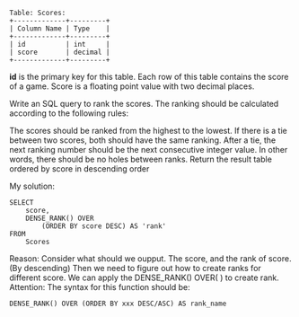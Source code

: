 ```
Table: Scores:
+-------------+---------+
| Column Name | Type    |
+-------------+---------+
| id          | int     |
| score       | decimal |
+-------------+---------+
```
**id**  is the primary key for this table.
Each row of this table contains the score of a game. Score is a floating point value with two decimal places.
 

Write an SQL query to rank the scores. The ranking should be calculated according to the following rules:

The scores should be ranked from the highest to the lowest.
If there is a tie between two scores, both should have the same ranking.
After a tie, the next ranking number should be the next consecutive integer value. In other words, there should be no holes between ranks.
Return the result table ordered by score in descending order

My solution:
```
SELECT
    score,
    DENSE_RANK() OVER
        (ORDER BY score DESC) AS 'rank'
FROM
    Scores  
```
Reason: Consider what should we oupput. The score, and the rank of score.(By descending)
Then we need to figure out how to create ranks for different score.
We can apply the DENSE_RANK() OVER(   ) to create rank.
Attention: The syntax for this function should be:
```
DENSE_RANK() OVER (ORDER BY xxx DESC/ASC) AS rank_name
```
